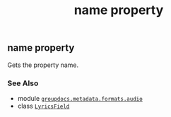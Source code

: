 ﻿---
title: name property
second_title: GroupDocs.Metadata for Python via .NET API References
description: 
type: docs
url: /python-net/groupdocs.metadata.formats.audio/lyricsfield/name/
is_root: false
weight: 70
---

## name property


Gets the property name.

### See Also
* module [`groupdocs.metadata.formats.audio`](../../)
* class [`LyricsField`](/metadata/python-net/groupdocs.metadata.formats.audio/lyricsfield)
